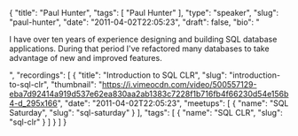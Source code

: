 {
  "title": "Paul Hunter",
  "tags": [
    "Paul Hunter"
  ],
  "type": "speaker",
  "slug": "paul-hunter",
  "date": "2011-04-02T22:05:23",
  "draft": false,
  "bio": "<p>I have over ten years of experience designing and building SQL database applications. During that period I've refactored many databases to take advantage of new and improved features.</p>",
  "recordings": [
    {
      "title": "Introduction to SQL CLR",
      "slug": "introduction-to-sql-clr",
      "thumbnail": "https://i.vimeocdn.com/video/500557129-eba7d92414a919d537e62ea830aa2ab1383c7228f1b716fb4f66230d54e156b4-d_295x166",
      "date": "2011-04-02T22:05:23",
      "meetups": [
        {
          "name": "SQL Saturday",
          "slug": "sql-saturday"
        }
      ],
      "tags": [
        {
          "name": "SQL CLR",
          "slug": "sql-clr"
        }
      ]
    }
  ]
}